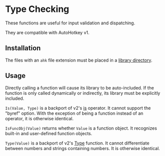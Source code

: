 Type Checking
=============

These functions are useful for input validation and dispatching.

They are compatible with AutoHotkey v1.


## Installation

The files with an `ahk` file extension must be placed in a [library directory](https://autohotkey.com/docs/Functions.htm#lib).


## Usage

Directly calling a function will cause its library to be auto-included.  If the function is only called dynamically or indirectly, its library must be explicitly included.

`Is(Value, Type)` is a backport of v2's [is](https://lexikos.github.io/v2/docs/commands/is.htm) operator.  It cannot support the "byref" option.  With the exception of being a function instead of an operator, it is otherwise identical.

`IsFuncObj(Value)` returns whether `Value` is a function object.  It recognizes built-in and user-defined function objects.

`Type(Value)` is a backport of v2's [Type](https://lexikos.github.io/v2/docs/commands/Type.htm) function.  It cannot differentiate between numbers and strings containing numbers.  It is otherwise identical.
